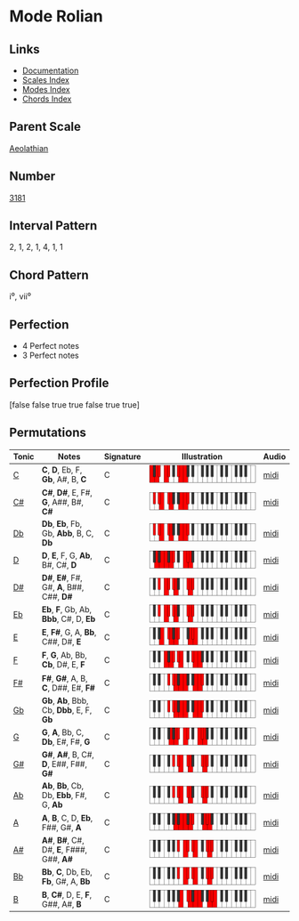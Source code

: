 # Mode Rolian

## Links

- [Documentation](index.md)
- [Scales Index](Scales.md)
- [Modes Index](Modes.md)
- [Chords Index](Chords.md)

## Parent Scale

[Aeolathian](ScaleAeolathian.md)

## Number

[3181](https://ianring.com/musictheory/scales/3181)

## Interval Pattern

2, 1, 2, 1, 4, 1, 1

## Chord Pattern

i⁰, vii⁰

## Perfection

- 4 Perfect notes
- 3 Perfect notes

## Perfection Profile

[false false true true false true true]

## Permutations

| Tonic | Notes | Signature | Illustration | Audio |
|-------|-------|-----------|--------------|-------|
| [C](ModeCNaturalRolian.md) | **C**, **D**, Eb, F, **Gb**, A#, B, **C** | C | ![CNaturalRolian](ModeCNaturalRolian.png) | [midi](https://github.com/edipermadi/music/blob/main/docs/ModeCNaturalRolian.mid?raw=true) |
| [C#](ModeCSharpRolian.md) | **C#**, **D#**, E, F#, **G**, A##, B#, **C#** | C | ![CSharpRolian](ModeCSharpRolian.png) | [midi](https://github.com/edipermadi/music/blob/main/docs/ModeCSharpRolian.mid?raw=true) |
| [Db](ModeDFlatRolian.md) | **Db**, **Eb**, Fb, Gb, **Abb**, B, C, **Db** | C | ![DFlatRolian](ModeDFlatRolian.png) | [midi](https://github.com/edipermadi/music/blob/main/docs/ModeDFlatRolian.mid?raw=true) |
| [D](ModeDNaturalRolian.md) | **D**, **E**, F, G, **Ab**, B#, C#, **D** | C | ![DNaturalRolian](ModeDNaturalRolian.png) | [midi](https://github.com/edipermadi/music/blob/main/docs/ModeDNaturalRolian.mid?raw=true) |
| [D#](ModeDSharpRolian.md) | **D#**, **E#**, F#, G#, **A**, B##, C##, **D#** | C | ![DSharpRolian](ModeDSharpRolian.png) | [midi](https://github.com/edipermadi/music/blob/main/docs/ModeDSharpRolian.mid?raw=true) |
| [Eb](ModeEFlatRolian.md) | **Eb**, **F**, Gb, Ab, **Bbb**, C#, D, **Eb** | C | ![EFlatRolian](ModeEFlatRolian.png) | [midi](https://github.com/edipermadi/music/blob/main/docs/ModeEFlatRolian.mid?raw=true) |
| [E](ModeENaturalRolian.md) | **E**, **F#**, G, A, **Bb**, C##, D#, **E** | C | ![ENaturalRolian](ModeENaturalRolian.png) | [midi](https://github.com/edipermadi/music/blob/main/docs/ModeENaturalRolian.mid?raw=true) |
| [F](ModeFNaturalRolian.md) | **F**, **G**, Ab, Bb, **Cb**, D#, E, **F** | C | ![FNaturalRolian](ModeFNaturalRolian.png) | [midi](https://github.com/edipermadi/music/blob/main/docs/ModeFNaturalRolian.mid?raw=true) |
| [F#](ModeFSharpRolian.md) | **F#**, **G#**, A, B, **C**, D##, E#, **F#** | C | ![FSharpRolian](ModeFSharpRolian.png) | [midi](https://github.com/edipermadi/music/blob/main/docs/ModeFSharpRolian.mid?raw=true) |
| [Gb](ModeGFlatRolian.md) | **Gb**, **Ab**, Bbb, Cb, **Dbb**, E, F, **Gb** | C | ![GFlatRolian](ModeGFlatRolian.png) | [midi](https://github.com/edipermadi/music/blob/main/docs/ModeGFlatRolian.mid?raw=true) |
| [G](ModeGNaturalRolian.md) | **G**, **A**, Bb, C, **Db**, E#, F#, **G** | C | ![GNaturalRolian](ModeGNaturalRolian.png) | [midi](https://github.com/edipermadi/music/blob/main/docs/ModeGNaturalRolian.mid?raw=true) |
| [G#](ModeGSharpRolian.md) | **G#**, **A#**, B, C#, **D**, E##, F##, **G#** | C | ![GSharpRolian](ModeGSharpRolian.png) | [midi](https://github.com/edipermadi/music/blob/main/docs/ModeGSharpRolian.mid?raw=true) |
| [Ab](ModeAFlatRolian.md) | **Ab**, **Bb**, Cb, Db, **Ebb**, F#, G, **Ab** | C | ![AFlatRolian](ModeAFlatRolian.png) | [midi](https://github.com/edipermadi/music/blob/main/docs/ModeAFlatRolian.mid?raw=true) |
| [A](ModeANaturalRolian.md) | **A**, **B**, C, D, **Eb**, F##, G#, **A** | C | ![ANaturalRolian](ModeANaturalRolian.png) | [midi](https://github.com/edipermadi/music/blob/main/docs/ModeANaturalRolian.mid?raw=true) |
| [A#](ModeASharpRolian.md) | **A#**, **B#**, C#, D#, **E**, F###, G##, **A#** | C | ![ASharpRolian](ModeASharpRolian.png) | [midi](https://github.com/edipermadi/music/blob/main/docs/ModeASharpRolian.mid?raw=true) |
| [Bb](ModeBFlatRolian.md) | **Bb**, **C**, Db, Eb, **Fb**, G#, A, **Bb** | C | ![BFlatRolian](ModeBFlatRolian.png) | [midi](https://github.com/edipermadi/music/blob/main/docs/ModeBFlatRolian.mid?raw=true) |
| [B](ModeBNaturalRolian.md) | **B**, **C#**, D, E, **F**, G##, A#, **B** | C | ![BNaturalRolian](ModeBNaturalRolian.png) | [midi](https://github.com/edipermadi/music/blob/main/docs/ModeBNaturalRolian.mid?raw=true) |
